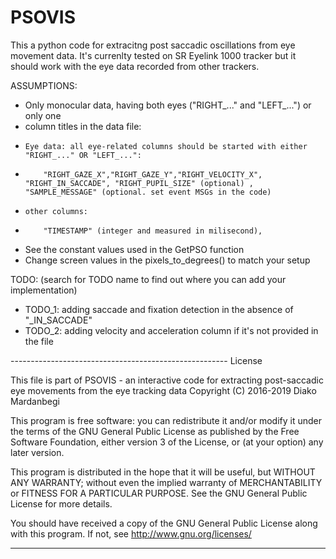# PSOVIS

This a python code for extracitng post saccadic oscillations from eye movement data. It's currenlty tested on SR Eyelink 1000 tracker but it should work with the eye data recorded from other trackers. 

ASSUMPTIONS:

- Only monocular data, having both eyes ("RIGHT_..." and "LEFT_...") or only one
- column titles in the data file:
-     Eye data: all eye-related columns should be started with either "RIGHT_..." OR "LEFT_...":
-         "RIGHT_GAZE_X","RIGHT_GAZE_Y","RIGHT_VELOCITY_X", "RIGHT_IN_SACCADE", "RIGHT_PUPIL_SIZE" (optional) , "SAMPLE_MESSAGE" (optional. set event MSGs in the code)
-     other columns:
-         "TIMESTAMP" (integer and measured in milisecond), 
- See the constant values used in the GetPSO function
- Change screen values in the pixels_to_degrees() to match your setup

TODO: (search for TODO name to find out where you can add your implementation)
- TODO_1: adding saccade and fixation detection in the absence of "_IN_SACCADE" 
- TODO_2: adding velocity and acceleration column if it's not provided in the file



------------------------------------------------------ License

This file is part of PSOVIS - an interactive code for extracting post-saccadic eye movements from the eye tracking data
Copyright (C) 2016-2019  Diako Mardanbegi

This program is free software: you can redistribute it and/or modify
it under the terms of the GNU General Public License as published by
the Free Software Foundation, either version 3 of the License, or
(at your option) any later version.

This program is distributed in the hope that it will be useful,
but WITHOUT ANY WARRANTY; without even the implied warranty of
MERCHANTABILITY or FITNESS FOR A PARTICULAR PURPOSE.  See the
GNU General Public License for more details.

You should have received a copy of the GNU General Public License
along with this program.  If not, see <http://www.gnu.org/licenses/>

------------------------------------------------------
